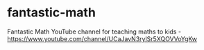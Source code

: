 # fantastic-math
Fantastic Math YouTube channel for teaching maths to kids - https://www.youtube.com/channel/UCaJavN3rylSr5XQOVVoYgKw
